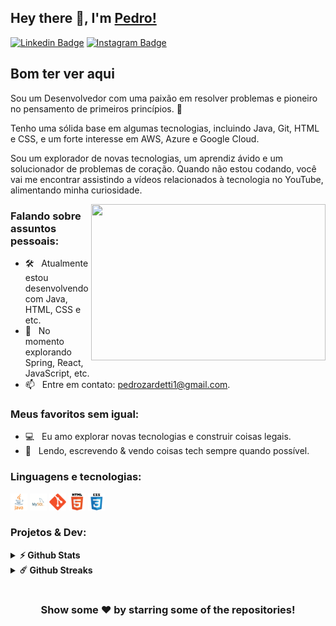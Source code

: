 ## Hey there 👋, I'm [Pedro!](https://github.com/pedrozardetti/)

[![Linkedin Badge](https://img.shields.io/badge/-LinkedIn-0e76a8?style=flat-square&logo=Linkedin&logoColor=white)](https://linkedin.com/in/pedrozardetti/)
[![Instagram Badge](https://img.shields.io/badge/-Instagram-e4405f?style=flat-square&logo=Instagram&logoColor=white)](https://instagram.com/pedrozardetti/)

## Bom ter ver aqui

Sou um Desenvolvedor com uma paixão em resolver problemas e pioneiro no pensamento de primeiros princípios. 🚀

Tenho uma sólida base em algumas tecnologias, incluindo Java, Git, HTML e CSS, e um forte interesse em AWS, Azure e Google Cloud.

Sou um explorador de novas tecnologias, um aprendiz ávido e um solucionador de problemas de coração. Quando não estou codando, você vai me encontrar assistindo a vídeos relacionados à tecnologia no YouTube, alimentando minha curiosidade.

<img align="right" height="250" width="375" alt="" src="https://raw.githubusercontent.com/iampavangandhi/iampavangandhi/master/gifs/coder.gif" />

### Falando sobre assuntos pessoais:

- 🛠 &nbsp; Atualmente estou desenvolvendo com Java, HTML, CSS e etc.
- 🚀 &nbsp; No momento explorando Spring, React, JavaScript, etc.
- 📫 &nbsp; Entre em contato: pedrozardetti1@gmail.com.

### Meus favoritos sem igual:

- 💻 &nbsp; Eu amo explorar novas tecnologias e construir coisas legais.
- 📰 &nbsp; Lendo, escrevendo & vendo coisas tech sempre quando possível.
  
### Linguagens e tecnologias:
<code><img height="27" src="https://raw.githubusercontent.com/github/explore/80688e429a7d4ef2fca1e82350fe8e3517d3494d/topics/java/java.png" alt="java"></code>
<code><img height="27" src="https://raw.githubusercontent.com/github/explore/80688e429a7d4ef2fca1e82350fe8e3517d3494d/topics/mysql/mysql.png" alt="mysql"></code>
<code><img height="27" src="https://raw.githubusercontent.com/devicons/devicon/master/icons/git/git-original.svg" alt="git"></code>
<code><img height="27" src="https://raw.githubusercontent.com/github/explore/80688e429a7d4ef2fca1e82350fe8e3517d3494d/topics/html/html.png" alt="html"></code>
<code><img height="27" src="https://raw.githubusercontent.com/github/explore/80688e429a7d4ef2fca1e82350fe8e3517d3494d/topics/css/css.png" alt="css"></code>

### Projetos & Dev:

<details>
  <summary><b>⚡ Github Stats</b></summary>
  <br />
  <img height="180em" src="https://github-readme-stats.vercel.app/api?username=pedrozardetti&show_icons=true&theme=default">
  <img height="180em" src="https://github-readme-stats.vercel.app/api/top-langs/?username=pedrozardetti&exclude_repo=KNN-Image-Classification&show_icons=true&hide_border=true&layout=compact&langs_count=8"/>
</details>

<details>
  <summary><b>☄️ Github Streaks</b></summary>

  <br />
  <img height="180em" src="https://github-readme-streak-stats.herokuapp.com/?user=pedrozardetti&date_format=j%20M%5B%20Y%5D"/>
</details>


#

<div align="center">

### Show some ❤️ by starring some of the repositories!

</div>


